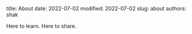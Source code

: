 title: About
date: 2022-07-02
modified: 2022-07-02
slug: about
authors: shak

Here to learn. 
Here to share. 
